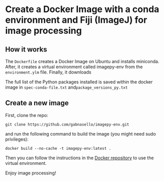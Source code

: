 # Create a Docker Image with a conda environment and Fiji (ImageJ) for image processing

## How it works

The ```Dockerfile``` creates a Docker Image on Ubuntu and installs miniconda. After, it creates a virtual environment called imagepy-env from the ```environment.ylm``` file. Finally, it downloads 

The full list of the Python  packages installed is saved within the docker image in ```spec-conda-file.txt```  and```package_versions_py.txt```

## Create a new image

First, clone the repo:

```git clone https://github.com/gabnasello/imagepy-env.git``` 

and run the following command to build the image (you might need sudo privileges):

```docker build --no-cache -t imagepy-env:latest .```

Then you can follow the instructions in the [Docker repository](https://hub.docker.com/repository/docker/gnasello/imagepy-env) to use the virtual environment.

Enjoy image processing!